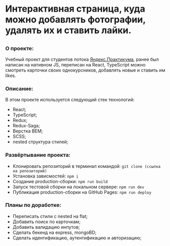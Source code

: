 # Интерактивная страница, куда можно добавлять фотографии, удалять их и ставить лайки.
## 

### О проекте:
Учебный проект для студентов потока [Яндекс.Практикума](https://praktikum.yandex.ru/web/), ранее был написан на нативном JS, переписан на React, TypeScript можно смотреть карточки своих однокурсников, добавлять новые и ставить им likes.

### Описание:
В этом проекте используется следующий стек технологий:
* React; 
* TypeScript;
* Redux;
* Redux-Saga;
* Верстка BEM;
* SCSS;
* nested структура стилей;

### Развёртывание проекта:
* Клонировать репозиторий в терминал командой: ```git clone (ссылка на репозиторий)```
* Установка зависмостей: ```npm i```
* Создание production-сборки: ```npm run build```
* Запуск тестовой сборки на локальном сервере: ```npm run dev```
* Публикация production-сборки на GitHub Pages: ```npm run deploy```

### Планы по доработке:
* Переписать стили с nested на flat;
* Добавить поиск по карточкам;
* Добавить валидацию инпутов;
* Сделать бекенд на express, mongoBD;
* Сделать идентификацию, аутентификацию и авторизацию;